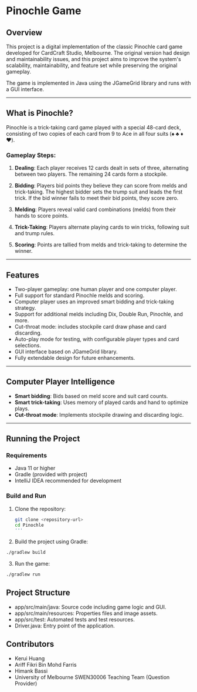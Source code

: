 # Pinochle Game

## Overview

This project is a digital implementation of the classic Pinochle card game developed for CardCraft Studio, Melbourne. The original version had design and maintainability issues, and this project aims to improve the system's scalability, maintainability, and feature set while preserving the original gameplay.

The game is implemented in Java using the JGameGrid library and runs with a GUI interface.

---

## What is Pinochle?

Pinochle is a trick-taking card game played with a special 48-card deck, consisting of two copies of each card from 9 to Ace in all four suits (♠️ ♣️ ♦️ ♥️).

### Gameplay Steps:

1. **Dealing**: Each player receives 12 cards dealt in sets of three, alternating between two players. The remaining 24 cards form a stockpile.

2. **Bidding**: Players bid points they believe they can score from melds and trick-taking. The highest bidder sets the trump suit and leads the first trick. If the bid winner fails to meet their bid points, they score zero.

3. **Melding**: Players reveal valid card combinations (melds) from their hands to score points.

4. **Trick-Taking**: Players alternate playing cards to win tricks, following suit and trump rules.

5. **Scoring**: Points are tallied from melds and trick-taking to determine the winner.

---

## Features

- Two-player gameplay: one human player and one computer player.
- Full support for standard Pinochle melds and scoring.
- Computer player uses an improved smart bidding and trick-taking strategy.
- Support for additional melds including Dix, Double Run, Pinochle, and more.
- Cut-throat mode: includes stockpile card draw phase and card discarding.
- Auto-play mode for testing, with configurable player types and card selections.
- GUI interface based on JGameGrid library.
- Fully extendable design for future enhancements.

---

## Computer Player Intelligence

- **Smart bidding**: Bids based on meld score and suit card counts.
- **Smart trick-taking**: Uses memory of played cards and hand to optimize plays.
- **Cut-throat mode**: Implements stockpile drawing and discarding logic.

---

## Running the Project

### Requirements

- Java 11 or higher
- Gradle (provided with project)
- IntelliJ IDEA recommended for development

### Build and Run

1. Clone the repository:
   ```bash
   git clone <repository-url>
   cd Pinochle
   '''
  2. Build the project using Gradle:
  ```bash
  ./gradlew build
  ```
 3.  Run the game:
```bash
./gradlew run
```
## Project Structure
- app/src/main/java: Source code including game logic and GUI.
- app/src/main/resources: Properties files and image assets.
- app/src/test: Automated tests and test resources.
- Driver.java: Entry point of the application.

## Contributors
- Kerui Huang
- Ariff Fikri Bin Mohd Farris
- Himank Bassi
- University of Melbourne SWEN30006 Teaching Team (Question Provider)

